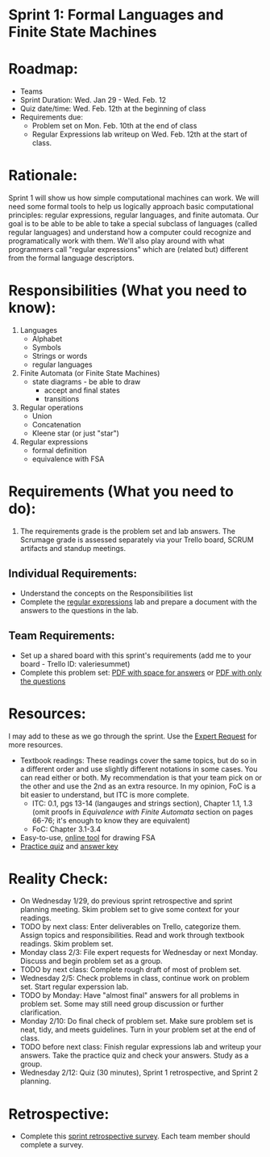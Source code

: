 # Sprint 1: Formal Languages and Finite State Machines

# Roadmap:
* Teams
* Sprint Duration: Wed. Jan 29 - Wed. Feb. 12
* Quiz date/time: Wed. Feb. 12th at the beginning of class
* Requirements due: 
    * Problem set on Mon. Feb. 10th at the end of class
    * Regular Expressions lab writeup on Wed. Feb. 12th at the start of class.

# Rationale: 
Sprint 1 will show us how simple computational machines can work.  We will need some formal tools to help us logically approach basic computational principles: regular expressions, regular languages, and finite automata.  Our goal is to be able to be able to take a special subclass of languages (called regular languages) and understand how a computer could recognize and programatically work with them.  We'll also play around with what programmers call "regular expressions" which are (related but) different from the formal language descriptors. 

# Responsibilities (What you need to know):
1. Languages
   * Alphabet
   * Symbols
   * Strings or words
   * regular languages
 2. Finite Automata (or Finite State Machines)
    * state diagrams - be able to draw
       * accept and final states
       * transitions
 3. Regular operations
    * Union
    * Concatenation
    * Kleene star (or just "star")
 4. Regular expressions
    * formal definition
    * equivalence with FSA
    
# Requirements (What you need to do):
1. The requirements grade is the problem set and lab answers.  The Scrumage grade is assessed separately via your Trello board, SCRUM artifacts and standup meetings.

## Individual Requirements:
   * Understand the concepts on the Responsibilities list
   * Complete the [regular expressions](./lab-regex.md) lab and prepare a document with the answers to the questions in the lab.

## Team Requirements:
   * Set up a shared board with this sprint's requirements (add me to your board - Trello ID: valeriesummet)
   * Complete this problem set: [PDF with space for answers](./sprint1_prob_set_space.pdf) or [PDF with only the questions](./sprint1_prob_set_nospace.pdf)
   
# Resources:  
I may add to these as we go through the sprint.  Use the [Expert Request](https://rollins.co1.qualtrics.com/jfe/form/SV_0jNfbBpN1clDJfn?course=mat310s20&sprint=1) for more resources. 
   * Textbook readings: These readings cover the same topics, but do so in a different order and use slightly different notations in some cases.  You can read either or both.  My recommendation is that your team pick on or the other and use the 2nd as an extra resource.  In my opinion, FoC is a bit easier to understand, but ITC is more complete.
      * ITC: 0.1, pgs 13-14 (langauges and strings section), Chapter 1.1, 1.3 (omit proofs in *Equivalence with Finite Automata* section on pages 66-76; it's enough to know they are equivalent)
      * FoC: Chapter 3.1-3.4
   * Easy-to-use, [online tool](http://madebyevan.com/fsm/) for drawing FSA
   * [Practice quiz](./sprint1_practice_quiz.pdf) and [answer key](./sprint1_practice_quiz_ans.pdf)
   
# Reality Check:
  * On Wednesday 1/29, do previous sprint retrospective and sprint planning meeting.  Skim problem set to give some context for your readings.
  * TODO by next class:  Enter deliverables on Trello, categorize them.  Assign topics and responsibilities.  Read and work through textbook readings.  Skim problem set.
  * Monday class 2/3: File expert requests for Wednesday or next Monday.  Discuss and begin problem set as a group.
  * TODO by next class: Complete rough draft of most of problem set.  
  * Wednesday 2/5: Check problems in class, continue work on problem set.  Start regular experssion lab.
  * TODO by Monday: Have "almost final" answers for all problems in problem set.  Some may still need group discussion or further clarification.
  * Monday 2/10: Do final check of problem set.  Make sure problem set is neat, tidy, and meets guidelines.  Turn in your problem set at the end of class. 
  * TODO before next class: Finish regular expressions lab and writeup your answers.  Take the practice quiz and check your answers.  Study as a group.  
  * Wednesday 2/12: Quiz (30 minutes), Sprint 1 retrospective, and Sprint 2 planning.

# Retrospective:
  * Complete this [sprint retrospective survey](https://rollins.co1.qualtrics.com/jfe/form/SV_3rAIzhpHFYbIixf?course=mat310s20&sprint=1).  Each team member should complete a survey.
